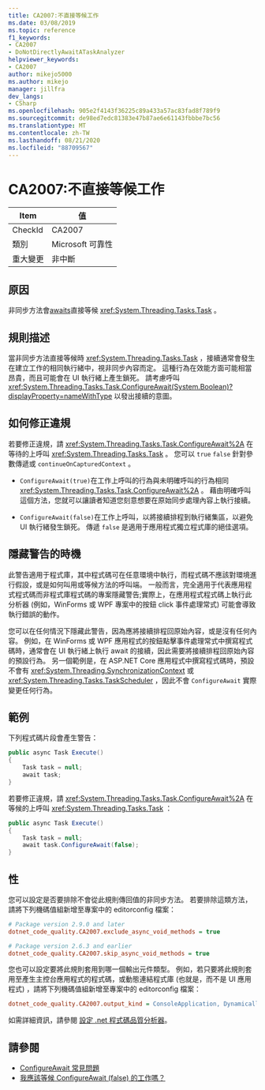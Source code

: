 ```yaml
---
title: CA2007:不直接等候工作
ms.date: 03/08/2019
ms.topic: reference
f1_keywords:
- CA2007
- DoNotDirectlyAwaitATaskAnalyzer
helpviewer_keywords:
- CA2007
author: mikejo5000
ms.author: mikejo
manager: jillfra
dev_langs:
- CSharp
ms.openlocfilehash: 905e2f4143f36225c89a433a57ac83fad8f789f9
ms.sourcegitcommit: de98ed7edc81383e47b87ae6e61143fbbbe7bc56
ms.translationtype: MT
ms.contentlocale: zh-TW
ms.lasthandoff: 08/21/2020
ms.locfileid: "88709567"
---
```

# <a name="ca2007-do-not-directly-await-a-task"></a>CA2007:不直接等候工作

|Item|值|
|-|-|
|CheckId|CA2007|
|類別|Microsoft 可靠性|
|重大變更|非中斷|

## <a name="cause"></a>原因

非同步方法會[awaits](/dotnet/csharp/language-reference/keywords/await)直接等候 <xref:System.Threading.Tasks.Task> 。

## <a name="rule-description"></a>規則描述

當非同步方法直接等候時 <xref:System.Threading.Tasks.Task> ，接續通常會發生在建立工作的相同執行緒中，視非同步內容而定。 這種行為在效能方面可能相當昂貴，而且可能會在 UI 執行緒上產生鎖死。 請考慮呼叫 <xref:System.Threading.Tasks.Task.ConfigureAwait(System.Boolean)?displayProperty=nameWithType> 以發出接續的意圖。

## <a name="how-to-fix-violations"></a>如何修正違規

若要修正違規，請 <xref:System.Threading.Tasks.Task.ConfigureAwait%2A> 在等待的上呼叫 <xref:System.Threading.Tasks.Task> 。 您可以 `true` `false` 針對參數傳遞或 `continueOnCapturedContext` 。

- `ConfigureAwait(true)`在工作上呼叫的行為與未明確呼叫的行為相同 <xref:System.Threading.Tasks.Task.ConfigureAwait%2A> 。 藉由明確呼叫這個方法，您就可以讓讀者知道您刻意想要在原始同步處理內容上執行接續。

- `ConfigureAwait(false)`在工作上呼叫，以將接續排程到執行緒集區，以避免 UI 執行緒發生鎖死。 傳遞 `false` 是適用于應用程式獨立程式庫的絕佳選項。

## <a name="when-to-suppress-warnings"></a>隱藏警告的時機

此警告適用于程式庫，其中程式碼可在任意環境中執行，而程式碼不應該對環境進行假設，或是如何叫用或等候方法的呼叫端。 一般而言，完全適用于代表應用程式程式碼而非程式庫程式碼的專案隱藏警告;實際上，在應用程式程式碼上執行此分析器 (例如，WinForms 或 WPF 專案中的按鈕 click 事件處理常式) 可能會導致執行錯誤的動作。

您可以在任何情況下隱藏此警告，因為應將接續排程回原始內容，或是沒有任何內容。 例如，在 WinForms 或 WPF 應用程式的按鈕點擊事件處理常式中撰寫程式碼時，通常會在 UI 執行緒上執行 await 的接續，因此需要將接續排程回原始內容的預設行為。 另一個範例是，在 ASP.NET Core 應用程式中撰寫程式碼時，預設不會有 <xref:System.Threading.SynchronizationContext> 或 <xref:System.Threading.Tasks.TaskScheduler> ，因此不會 `ConfigureAwait` 實際變更任何行為。

## <a name="example"></a>範例

下列程式碼片段會產生警告：

```csharp
public async Task Execute()
{
    Task task = null;
    await task;
}
```

若要修正違規，請 <xref:System.Threading.Tasks.Task.ConfigureAwait%2A> 在等候的上呼叫 <xref:System.Threading.Tasks.Task> ：

```csharp
public async Task Execute()
{
    Task task = null;
    await task.ConfigureAwait(false);
}
```

## <a name="configurability"></a>性

您可以設定是否要排除不會從此規則傳回值的非同步方法。 若要排除這類方法，請將下列機碼值組新增至專案中的 editorconfig 檔案：

```ini
# Package version 2.9.0 and later
dotnet_code_quality.CA2007.exclude_async_void_methods = true

# Package version 2.6.3 and earlier
dotnet_code_quality.CA2007.skip_async_void_methods = true
```

您也可以設定要將此規則套用到哪一個輸出元件類型。 例如，若只要將此規則套用至產生主控台應用程式的程式碼，或動態連結程式庫 (也就是，而不是 UI 應用程式) ，請將下列機碼值組新增至專案中的 editorconfig 檔案：

```ini
dotnet_code_quality.CA2007.output_kind = ConsoleApplication, DynamicallyLinkedLibrary
```

如需詳細資訊，請參閱 [設定 .net 程式碼品質分析器](configure-fxcop-analyzers.md)。

## <a name="see-also"></a>請參閱

- [ConfigureAwait 常見問題](https://devblogs.microsoft.com/dotnet/configureawait-faq/)
- [我應該等候 ConfigureAwait (false) 的工作嗎？](https://github.com/Microsoft/vs-threading/blob/master/doc/cookbook_vs.md#should-i-await-a-task-with-configureawaitfalse)

